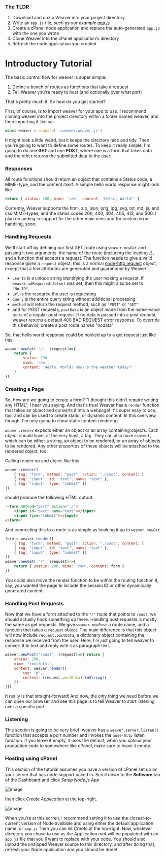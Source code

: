 ### The TLDR
1. Download and unzip Weaver into your project directory.
2. Write an `app.js` file, *such as our example [app.js](./app.js)*
4. Create a cPanel node application and replace the auto-generated `app.js` with the one you wrote
5. Clone Weaver into the cPanel application's directory 
6. Refresh the node application you created

# Introductory Tutorial

The basic control flow for weaver is super simple:

1. Define a bunch of routes as functions that take a request
2. Tell Weaver you're ready to host (and optionally over what port)

That's pretty much it. So how do you get started?

First, of course, is to import weaver for your app to use. 
I recommend cloning weaver into the project directory within a folder named weaver, and then importing it like so:
```javascript
const weaver = require('./weaver/weaver.js')
```
It might look a little weird, but it keeps the directory nice and tidy.
Then you're going to want to define some routes. 
To keep it really simple, I'm going to do one **GET** and one **POST**,
where one is a form that takes data and the other returns the submitted data to the user.

### Responses
All route functions should return an object that contains a Status code, a MIME-type, and the content itself.
A simple hello world response might look like
```javascript
return { status: 200, mime: 'raw', content: 'Hello, World!' }
```
Currently, Weaver supports the html, zip, json, png, jpg, svg, txt, md, js, and css MIME-types,
and the status codes 200, 400, 404, 405, 413, and 500. I plan on adding in support for the other main ones and for custom error-handling, soon.

### Handling Requests
We'll start off by defining our first GET route using `weaver.newGet`
and passing it two arguments: the name of the route (including the leading `/`), and a function that accepts a request.
The function needs to give a valid response given a `request` object;
this is a normal [node-http request](https://nodejs.org/api/http.html) object,
except that a few attributes are generated and guaranteed by Weaver:
- `userID` is a unique string identifying the user making a request. If `weaver.idRequired(false)` was set, then this might also be set to `"No_ID"`.
- `url` is the resource the user is requesting
- `query` is the entire query string without additional processing
- `method` will return the request method, such as `"POST"` or `"GET"`
- and for POST requests, `postData` is an object made from the name-value pairs of a regular post request. If no data is passed into a post request, weaver returns a default 400 BAD REQUEST error response. To override this behavior, create a post route named "nodata"

So, that hello world response could be hooked up to a get request just like this:
```javascript
weaver.newGet( '/', (request)=>{
    return {
        status: 200,
        mime: 'raw',
        content: 'Hello, World! How\'s the weather today?'
    }
})
```

### Creating a Page
So, how are we going to create a form? "I thought this didn't require writing any HTML", I hear you saying. And that's true! 
Weaver has a `render` function that takes an object and converts it into a webpage! It's super easy to use, too, and can be used
to create static, or dynamic content. In this overview, though, I'm only going to show static content rendering. 

`weaver.render` expects either an object or an array containing objects. 
Each object should have, at the very least, a tag.
They can also have `content`, which can be either a string, an object to be rendered, or an array of objects to be rendered.
Any other properties of these objects will be attached to the rendered object, too.

Calling render on and object like this
```javascript
weaver.render([
    { tag: "form", method: "post", action: "./post", content: [
    { tag: "input", id: "text", name: "text" },
    { tag: "input", type: "submit" }]
])
```
should produce the following HTML output:
```html
'<form method="post" action="./">
    <input id="text" name="text"></input>
    <input type="submit"></input>
</form>'
```
And connecting this to a route is as simple as hooking it up to `weaver.newGet`
```javascript
form = weaver.render([
    { tag: "form", method: "post", action: "./post", content: [
    { tag: "input", id: "text", name: "text" },
    { tag: "input", type: "submit" }]
])
weaver.newGet( '/', (request)=>{
    return { status: 200, mime: 'raw', content: form }
})
```
You could also move the render function to be within the routing function if, say, you wanted the page to include the session ID or other dynamically generated content.

### Handling Post Requests
Now that we have a form attached to the `"/"` route that points to `/post`, we should actually hook something up there.
Handling post requests is mostly the same as get requests. We give `weaver.newPost` a route name, and a function that takes a `request` object.
The main difference is that this object will now include `request.postData`, a dictionary object containing the response we received from the user.
Here, I'm just going to tell weaver to convert it to text and reply with it as paragraph text.
```javascript
weaver.newPost("/post", (request)=>{ return {
    status: 200,
    mime: "text/html",
    content: weaver.render({
        tag: "p",
        content: (request.postData).toString()
    })
}})
```
It really is that straight-forward! And now, the only thing we need before we can open our browser and see this page is to 
tell Weaver to start listening over a specific port.

### Listening

This section is going to be very brief: weaver has a `weaver.server.listen()` function that 
accepts a port number and invokes the `node-http` listen function. If you leave it empty, it uses the default;
when you upload your production code to somewhere like cPanel, make sure to leave it empty.

### Hosting using cPanel

This section of the tutorial assumes you have a version of cPanel set up on your server that has node support baked in.
Scroll down to the **Software** tab of the Dashboard and click *Setup Node.js App* 

![image](https://user-images.githubusercontent.com/81481181/188233234-d76d0657-1871-40b3-a2ba-fc7abd83589c.png)

then click *Create Application* at the top-right.

![image](https://user-images.githubusercontent.com/81481181/188233545-4be35a7d-78c8-4901-ad76-0a7a7a555dd7.png)

When you're at this scrren, I recommend setting it to use the closest-to-current version of Node available 
and using either the default application name, or `app.js`
Then you can hit *Create* at the top-right. Now, whatever directory you chose to use as the Application root
will be populated with an `app.js` file that you'll want to replace with your code.
You should also upload the unzipped Weaver source to this directory,
and after doing that, refresh your Node application and you should be done!